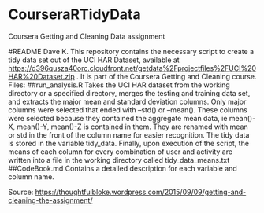# CourseraRTidyData
Coursera Getting and Cleaning Data assignment

#README
Dave K.
This repository contains the necessary script to create a tidy data set out of the UCI HAR Dataset, available at https://d396qusza40orc.cloudfront.net/getdata%2Fprojectfiles%2FUCI%20HAR%20Dataset.zip .  It is part of the Coursera Getting and Cleaning course.
Files:
##run_analysis.R
Takes the UCI HAR dataset from the working directory or a specified directory, merges the testing and training data set, and extracts the major mean and standard deviation columns.  Only major columns were selected that ended with –std() or –mean().  These columns were selected because they contained the aggregate mean data, ie mean()-X, mean()-Y, mean()-Z is contained in them.  They are renamed with mean or std in the front of the column name for easier recognition.
The tidy data is stored in the variable tidy_data.  Finally, upon execution of the script, the means of each column for every combination of user and activity are written into a file in the working directory called tidy_data_means.txt
##CodeBook.md
Contains a detailed description for each variable and column name.

Source: https://thoughtfulbloke.wordpress.com/2015/09/09/getting-and-cleaning-the-assignment/ 
